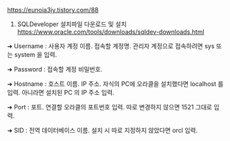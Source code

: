 https://eunoia3jy.tistory.com/88
1. SQLDeveloper 설치파일 다운로드 및  설치
https://www.oracle.com/tools/downloads/sqldev-downloads.html

➜ Username : 사용자 계정 이름. 접속할 계정명. 관리자 계정으로 접속하려면 sys 또는 system 을 입력.

➜ Password : 접속할 계정 비밀번호.

➜ Hostname : 호스트 이름. IP 주소. 자식의 PC에 오라클을 설치했다면 localhost 를 입력. 아니라면 설치된 PC 의 IP 주소 입력.

➜ Port : 포트. 연결할 오라클의 포트번호 입력. 따로 변경하지 않으면 1521 그대로 입력.

➜ SID : 전역 데이터베이스 이름. 설치 시 따로 지정하지 않았다면 orcl 입력.
